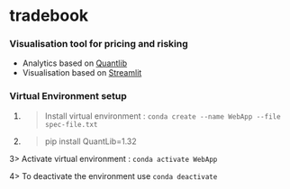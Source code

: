 # tradebook

### Visualisation tool for pricing and risking

- Analytics based on [Quantlib](https://www.quantlib.org/)
- Visualisation based on [Streamlit](https://streamlit.io/)

### Virtual Environment setup
1. > Install virtual environment :
`conda create --name WebApp --file spec-file.txt`

2. > pip install QuantLib=1.32

3> Activate virtual environment :
`conda activate WebApp`

4> To deactivate the environment use `conda deactivate`
